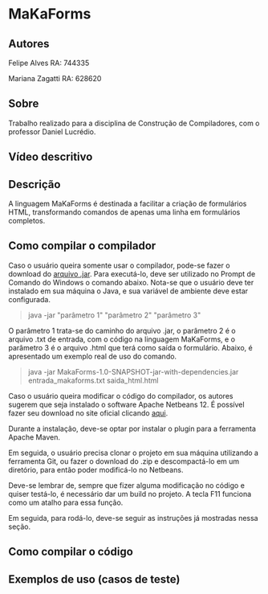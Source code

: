 # MaKaForms

## Autores

  Felipe Alves      RA: 744335
  
  Mariana Zagatti   RA: 628620
  
## Sobre

Trabalho realizado para a disciplina de Construção de Compiladores, com o professor Daniel Lucrédio.

## Vídeo descritivo



## Descrição

A linguagem MaKaForms é destinada a facilitar a criação de formulários HTML, transformando comandos de apenas uma linha em formulários completos.

## Como compilar o compilador

Caso o usuário queira somente usar o compilador, pode-se fazer o download do [arquivo .jar](https://github.com/felipeAC98/MaKaForms/blob/master/target/MakaForms-1.0-SNAPSHOT-jar-with-dependencies.jar). Para executá-lo, deve ser utilizado no Prompt de Comando do Windows o comando abaixo. Nota-se que o usuário deve ter instalado em sua máquina o Java, e sua variável de ambiente deve estar configurada.

> java -jar "parâmetro 1" "parâmetro 2" "parâmetro 3"

O parâmetro 1 trata-se do caminho do arquivo .jar, o parâmetro 2 é o arquivo .txt de entrada, com o código na linguagem MaKaForms, e o parâmetro 3 é o arquivo .html que terá como saída o formulário. Abaixo, é apresentado um exemplo real de uso do comando.

> java -jar MakaForms-1.0-SNAPSHOT-jar-with-dependencies.jar entrada_makaforms.txt saida_html.html

Caso o usuário queira modificar o código do compilador, os autores sugerem que seja instalado o software Apache Netbeans 12. É possível fazer seu download no site oficial clicando [aqui](https://netbeans.apache.org/download/index.html).

Durante a instalação, deve-se optar por instalar o plugin para a ferramenta Apache Maven.

Em seguida, o usuário precisa clonar o projeto em sua máquina utilizando a ferramenta Git, ou fazer o download do .zip e descompactá-lo em um diretório, para então poder modificá-lo no Netbeans.

Deve-se lembrar de, sempre que fizer alguma modificação no código e quiser testá-lo, é necessário dar um build no projeto. A tecla F11 funciona como um atalho para essa função.

Em seguida, para rodá-lo, deve-se seguir as instruções já mostradas nessa seção.

## Como compilar o código

## Exemplos de uso (casos de teste)



